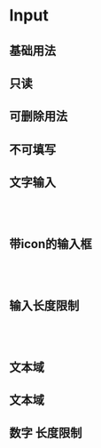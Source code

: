 # Input

## 基础用法
<ClientOnly>
<f-demo code='
   <if-input v-model="ms"></if-input>'>
<f-input/>
</f-demo>
</ClientOnly >

## 只读
<ClientOnly>
<f-demo code=''>
<if-input readonly value='这段话你只能读的说'/>
<if-input type="textarea" readonly value='这段话只能只读'/>
</f-demo>
</ClientOnly >

## 可删除用法
<ClientOnly>
<f-demo code='
   <if-input clearable></if-input>'>
<if-input clearable/>
<if-input type="textarea" clearable/>
</f-demo>
</ClientOnly >

## 不可填写
<ClientOnly>
<f-demo code='
   <if-input disabled></if-input>'>
<if-input disabled/>
<if-input type="textarea" disabled/>
</f-demo>
</ClientOnly >

## 文字输入
<ClientOnly>
<f-demo code='
   <if-input disabled></if-input>'>
<if-input innerText='账号:'/>
<br/>
<br/>
<if-input innerText='密码:'/>
</f-demo>
</ClientOnly >

## 带icon的输入框
<ClientOnly>
<f-demo code='
 <if-input icon="apple"/>
<if-input>
   <if-icon type="alipay" slot="preIcon" size="20"/>
</if-input>
<if-input>
   <if-icon type="wechat" slot="nextIcon" size="20"/>
</if-input>
<if-input>
   <if-icon type="qq" slot="preIcon" size="20"/>
   <if-icon type="true" slot="nextIcon" size="20"/>
</if-input>'>
<if-input type='password' icon="eye"/>
<if-input>
   <if-icon type="alipay" color='dark' slot="preIcon" size="20"/>
</if-input>
<if-input>
   <if-icon type="wechat" slot="nextIcon" size="20"/>
</if-input>
<br/><br/>
<if-input>
   <if-icon type="qq" slot="preIcon" size="20"/>
   <if-icon type="true" slot="nextIcon" size="20"/>
</if-input>
</f-demo>
</ClientOnly >

## 输入长度限制
<ClientOnly>
<f-demo code='
   <if-input maxlength="20"/>'>
<if-input maxlength="20"/><br/><br/>
<if-input maxlength="20" type="textarea"/>
</f-demo>
</ClientOnly >

## 文本域
<ClientOnly>
<f-demo code='
   <if-input maxlength="20"/>'>
<if-input type="textarea"/>
<if-input type="textarea" rows='2' cols='20'/>
<if-input type="textarea" rows='2' cols='20' maxlength="20"/>
</f-demo>
</ClientOnly >

## 文本域
<ClientOnly>
<f-demo code='
   <if-input maxlength="20"/>'>
<if-input type="password"/>
</f-demo>
</ClientOnly >

## 数字 长度限制
<ClientOnly>
<f-demo code='
   <if-input maxlength="20"/>'>
<if-number maxlength="2"  disabled/>
<if-number maxlength="2"  />
<if-number />
</f-demo>
</ClientOnly >
